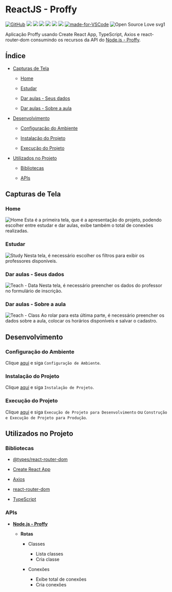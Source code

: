 # ReactJS - Proffy

[![GitHub](https://img.shields.io/github/license/mashape/apistatus.svg)](https://github.com/osvaldokalvaitir/reactjs-proffy/blob/master/LICENSE)
![](https://img.shields.io/github/package-json/v/osvaldokalvaitir/reactjs-proffy.svg)
![](https://img.shields.io/github/last-commit/osvaldokalvaitir/reactjs-proffy.svg?color=red)
![](https://img.shields.io/github/languages/top/osvaldokalvaitir/reactjs-proffy.svg?color=yellow)
![](https://img.shields.io/github/languages/count/osvaldokalvaitir/reactjs-proffy.svg?color=lightgrey)
![](https://img.shields.io/github/languages/code-size/osvaldokalvaitir/reactjs-proffy.svg)
![](https://img.shields.io/github/repo-size/osvaldokalvaitir/reactjs-proffy.svg?color=blueviolet)
[![made-for-VSCode](https://img.shields.io/badge/Made%20for-VSCode-1f425f.svg)](https://code.visualstudio.com/)
![Open Source Love svg1](https://badges.frapsoft.com/os/v1/open-source.svg?v=103)

Aplicação Proffy usando Create React App, TypeScript, Axios e react-router-dom consumindo os recursos da API do [Node.js - Proffy](https://github.com/osvaldokalvaitir/nodejs-proffy).

## Índice

- [Capturas de Tela](#capturas-de-tela)

  - [Home](#home)

  - [Estudar](#estudar)

  - [Dar aulas - Seus dados](#dar-aulas---seus-dados)

  - [Dar aulas - Sobre a aula](#dar-aulas---sobre-a-aula)

- [Desenvolvimento](#desenvolvimento)

  - [Configuração do Ambiente](#configuração-do-ambiente)

  - [Instalação do Projeto](#instalação-do-projeto)

  - [Execução do Projeto](#execução-do-projeto)
  
- [Utilizados no Projeto](#utilizados-no-projeto)

  - [Bibliotecas](#bibliotecas)

  - [APIs](#apis)

## Capturas de Tela

### Home

![Home](/.github/assets/home.png)
Esta é a primeira tela, que é a apresentação do projeto, podendo escolher entre estudar e dar aulas, exibe também o total de conexões realizadas.

### Estudar

![Study](/.github/assets/study.png)
Nesta tela, é necessário escolher os filtros para exibir os professores disponíveis.

### Dar aulas - Seus dados

![Teach - Data](/.github/assets/teach-data.png)
Nesta tela, é necessário preencher os dados do professor no formulário de inscrição.

### Dar aulas - Sobre a aula

![Teach - Class](/.github/assets/teach-class.png)
Ao rolar para esta última parte, é necessário preencher os dados sobre a aula, colocar os horários disponíveis e salvar o cadastro.

## Desenvolvimento

### Configuração do Ambiente

Clique [aqui](https://github.com/osvaldokalvaitir/projects-settings/blob/master/README.md) e siga `Configuração de Ambiente`.

### Instalação do Projeto

Clique [aqui](https://github.com/osvaldokalvaitir/projects-settings/blob/master/nodejs/nodejs.md) e siga `Instalação de Projeto`.

### Execução do Projeto

Clique [aqui](https://github.com/osvaldokalvaitir/projects-settings/blob/master/nodejs/libs/create-react-app.md) e siga `Execução de Projeto para Desenvolvimento` ou `Construção e Execução de Projeto para Produção`.

## Utilizados no Projeto

### Bibliotecas

- [@types/react-router-dom](https://github.com/osvaldokalvaitir/projects-settings/blob/master/nodejs/libs/@types-react-router-dom.md)

- [Create React App](https://github.com/osvaldokalvaitir/projects-settings/blob/master/nodejs/libs/create-react-app.md)

- [Axios](https://github.com/osvaldokalvaitir/projects-settings/blob/master/nodejs/libs/axios.md)

- [react-router-dom](https://github.com/osvaldokalvaitir/projects-settings/blob/master/nodejs/libs/react-router-dom.md)

- [TypeScript](https://github.com/osvaldokalvaitir/projects-settings/blob/master/nodejs/libs/typescript.md)

### APIs

- **[Node.js - Proffy](https://github.com/osvaldokalvaitir/nodejs-proffy)**

  - **Rotas**

    - Classes

      - Lista classes
      - Cria classe

    - Conexões

      - Exibe total de conexões
      - Cria conexões